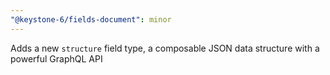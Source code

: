 ```yaml
---
"@keystone-6/fields-document": minor
---
```


Adds a new `structure` field type, a composable JSON data structure with a powerful GraphQL API
